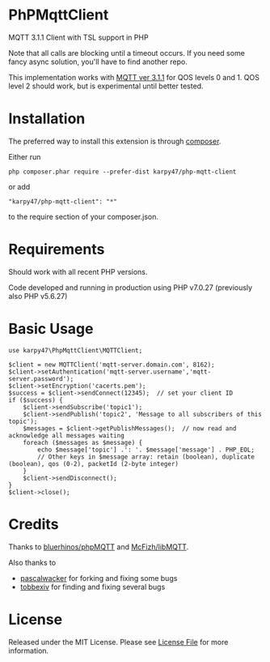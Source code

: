 # PhPMqttClient
MQTT 3.1.1 Client with TSL support in PHP

Note that all calls are blocking until a timeout occurs. If you need some fancy async solution, you'll have to find another repo. 

This implementation works with [MQTT ver 3.1.1](http://docs.oasis-open.org/mqtt/mqtt/v3.1.1/os/mqtt-v3.1.1-os.html) for QOS levels 0 and 1. QOS level 2 should work, but is experimental until better tested.

# Installation

The preferred way to install this extension is through [composer](http://getcomposer.org/download/).

Either run

    php composer.phar require --prefer-dist karpy47/php-mqtt-client

or add

    "karpy47/php-mqtt-client": "*"

to the require section of your composer.json.

# Requirements

Should work with all recent PHP versions.

Code developed and running in production using PHP v7.0.27 (previously also PHP v5.6.27)

# Basic Usage

    use karpy47\PhpMqttClient\MQTTClient;
    
    $client = new MQTTClient('mqtt-server.domain.com', 8162);
    $client->setAuthentication('mqtt-server.username','mqtt-server.password');
    $client->setEncryption('cacerts.pem');
    $success = $client->sendConnect(12345);  // set your client ID
    if ($success) {
        $client->sendSubscribe('topic1');
        $client->sendPublish('topic2', 'Message to all subscribers of this topic');
        $messages = $client->getPublishMessages();  // now read and acknowledge all messages waiting
        foreach ($messages as $message) {
            echo $message['topic'] .': '. $message['message'] . PHP_EOL;
            // Other keys in $message array: retain (boolean), duplicate (boolean), qos (0-2), packetId (2-byte integer)
        }
        $client->sendDisconnect();    
    }
    $client->close();
    
    
    
# Credits

Thanks to [bluerhinos/phpMQTT](https://github.com/bluerhinos/phpMQTT) and [McFizh/libMQTT](https://github.com/McFizh/libMQTT).

Also thanks to
* [pascalwacker](https://github.com/pascalwacker/php-mqtt-client) for forking and fixing some bugs
* [tobbexiv](https://github.com/tobbexiv) for finding and fixing several bugs

# License

Released under the MIT License. Please see [License File](LICENSE) for more information.
